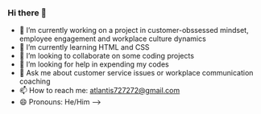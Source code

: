 ### Hi there 👋
- 🔭 I’m currently working on a project in customer-obssessed mindset, employee engagement and workplace culture dynamics
- 🌱 I’m currently learning HTML and CSS
- 👯 I’m looking to collaborate on some coding projects
- 🤔 I’m looking for help in expending my codes
- 💬 Ask me about customer service issues or workplace communication coaching
- 📫 How to reach me: atlantis727272@gmail.com
- 😄 Pronouns: He/Him
-->
